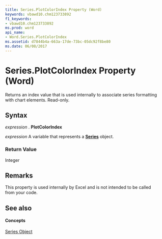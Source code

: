 ```yaml
---
title: Series.PlotColorIndex Property (Word)
keywords: vbawd10.chm123733892
f1_keywords:
- vbawd10.chm123733892
ms.prod: word
api_name:
- Word.Series.PlotColorIndex
ms.assetid: d7844b4a-663a-17de-73bc-05dc92f8be80
ms.date: 06/08/2017
---
```



# Series.PlotColorIndex Property (Word)

Returns an index value that is used internally to associate series formatting with chart elements. Read-only.


## Syntax

 _expression_ . **PlotColorIndex**

 _expression_ A variable that represents a **[Series](series-object-word.md)** object.


### Return Value

Integer


## Remarks

This property is used internally by Excel and is not intended to be called from your code.


## See also


#### Concepts


[Series Object](series-object-word.md)

